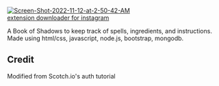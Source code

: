 <a href="https://ibb.co/bzz7KLD"><img src="https://i.ibb.co/9ssGr2S/Screen-Shot-2022-11-12-at-2-50-42-AM.png" alt="Screen-Shot-2022-11-12-at-2-50-42-AM" border="0"></a><br /><a target='_blank' href='https://500pxdownload.com/'>extension downloader for instagram</a><br />

A Book of Shadows to keep track of spells, ingredients, and instructions.  Made using html/css, javascript, node.js, bootstrap, mongodb.

## Credit

Modified from Scotch.io's auth tutorial
